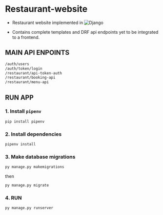 # Restaurant-website

 - Restaurant website implemented in  ![Django](https://img.shields.io/badge/Django-092e20?style=flat&logo=django&logoColor=white)<br>

 - Contains complete templates and DRF api endpoints yet to be integrated to a frontend.

## MAIN API ENPOINTS
```bash
/auth/users
/auth/token/login
/restaurant/api-token-auth
/restaurant/booking-api
/restaurant/menu-api
```
## RUN APP

### 1. Install `pipenv`

```bash
pip install pipenv
```

### 2. Install dependencies

```bash
pipenv install
```

### 3. Make database migrations

```bash
py manage.py makemigrations
```

then

```bash
py manage.py migrate
```

### 4. RUN

```bash
py manage.py runserver
```

